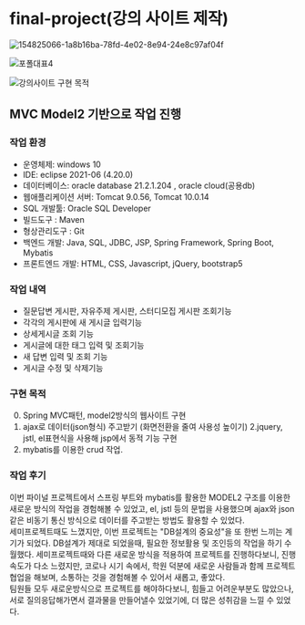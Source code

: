 # final-project(강의 사이트 제작)
![154825066-1a8b16ba-78fd-4e02-8e94-24e8c97af04f](https://user-images.githubusercontent.com/94974378/155480275-c938c372-7981-4e1c-a2e8-924ffbf271d4.png)

![포폴대표4](https://user-images.githubusercontent.com/94974378/155480406-ffef4f4d-8406-43cb-b03a-999e1842bffc.PNG)

![강의사이트 구현 목적](https://user-images.githubusercontent.com/94974378/155481731-3d53b39b-ac3a-44b5-9a75-c9055a9d2a47.PNG)

## MVC Model2 기반으로 작업 진행
### 작업 환경
- 운영체제: windows 10
- IDE: eclipse 2021-06 (4.20.0)
- 데이터베이스: oracle database 21.2.1.204 , oracle cloud(공용db)
- 웹애플리케이션 서버: Tomcat 9.0.56, Tomcat 10.0.14
- SQL 개발툴: Oracle SQL Developer 
- 빌드도구 : Maven
- 형상관리도구 : Git
- 백엔드 개발: Java, SQL, JDBC, JSP, Spring Framework, Spring Boot, Mybatis
- 프론트엔드 개발: HTML, CSS, Javascript, jQuery, bootstrap5

### 작업 내역
- 질문답변 게시판, 자유주제 게시판, 스터디모집 게시판 조회기능
- 각각의 게시판에 새 게시글 입력기능
- 상세게시글 조회 기능
- 게시글에 대한 태그 입력 및 조회기능
- 새 답변 입력 및 조회 기능
- 게시글 수정 및 삭제기능

### 구현 목적
0. Spring MVC패턴, model2방식의 웹사이트 구현
1. ajax로 데이터(json형식) 주고받기 (화면전환을 줄여 사용성 높이기)
2.jquery, jstl, el표현식을 사용해 jsp에서 동적 기능 구현
3. mybatis를 이용한 crud 작업.

### 작업 후기
이번 파이널 프로젝트에서 스프링 부트와 mybatis를 활용한 MODEL2 구조를 이용한 새로운 방식의 작업을 경험해볼 수 있었고,
el, jstl 등의 문법을 사용했으며 ajax와 json 같은 비동기 통신 방식으로 데이터를 주고받는 방법도 활용할 수 있었다.</br>
세미프로젝트때도 느꼈지만, 이번 프로젝트는 "DB설계의 중요성"을 또 한번 느끼는 계기가 되었다. DB설계가 제대로 되었을때, 필요한 정보활용 및 조인등의 작업을 하기 수월했다.
세미프로젝트때와 다른 새로운 방식을 적용하여 프로젝트를 진행하다보니, 진행속도가 다소 느렸지만, 코로나 시기 속에서, 학원 덕분에 새로운 사람들과 함께 프로젝트 협업을 해보며, 소통하는 것을 경험해볼 수 있어서 새롭고, 좋았다.</br>
팀원들 모두 새로운방식으로 프로젝트를 해야하다보니, 힘들고 어려운부분도 많았으나, 서로 질의응답해가면서 결과물을 만들어낼수 있었기에, 더 많은 성취감을 느낄 수 있었다.


